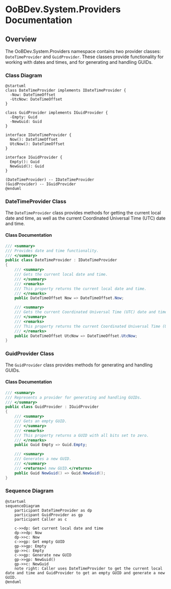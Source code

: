 # OoBDev.System.Providers Documentation

## Overview

The OoBDev.System.Providers namespace contains two provider classes: `DateTimeProvider` and `GuidProvider`. These classes provide functionality for working with dates and times, and for generating and handling GUIDs.

### Class Diagram

```plantuml
@startuml
class DateTimeProvider implements IDateTimeProvider {
  -Now: DateTimeOffset
  -UtcNow: DateTimeOffset
}

class GuidProvider implements IGuidProvider {
  -Empty: Guid
  -NewGuid: Guid
}

interface IDateTimeProvider {
  Now(): DateTimeOffset
  UtcNow(): DateTimeOffset
}

interface IGuidProvider {
  Empty(): Guid
  NewGuid(): Guid
}

(DateTimeProvider) -- IDateTimeProvider
(GuidProvider) -- IGuidProvider
@enduml
```

### DateTimeProvider Class

The `DateTimeProvider` class provides methods for getting the current local date and time, as well as the current Coordinated Universal Time (UTC) date and time.

#### Class Documentation

```csharp
/// <summary>
/// Provides date and time functionality.
/// </summary>
public class DateTimeProvider : IDateTimeProvider
{
    /// <summary>
    /// Gets the current local date and time.
    /// </summary>
    /// <remarks>
    /// This property returns the current local date and time.
    /// </remarks>
    public DateTimeOffset Now => DateTimeOffset.Now;

    /// <summary>
    /// Gets the current Coordinated Universal Time (UTC) date and time.
    /// </summary>
    /// <remarks>
    /// This property returns the current Coordinated Universal Time (UTC) date and time.
    /// </remarks>
    public DateTimeOffset UtcNow => DateTimeOffset.UtcNow;
}
```

### GuidProvider Class

The `GuidProvider` class provides methods for generating and handling GUIDs.

#### Class Documentation

```csharp
/// <summary>
/// Represents a provider for generating and handling GUIDs.
/// </summary>
public class GuidProvider : IGuidProvider
{
    /// <summary>
    /// Gets an empty GUID.
    /// </summary>
    /// <remarks>
    /// This property returns a GUID with all bits set to zero.
    /// </remarks>
    public Guid Empty => Guid.Empty;

    /// <summary>
    /// Generates a new GUID.
    /// </summary>
    /// <returns>A new GUID.</returns>
    public Guid NewGuid() => Guid.NewGuid();
}
```

### Sequence Diagram

```plantuml
@startuml
sequenceDiagram
    participant DateTimeProvider as dp
    participant GuidProvider as gp
    participant Caller as c

    c->>dp: Get current local date and time
    dp->>dp: Now
    dp->>c: Now
    c->>gp: Get empty GUID
    gp->>gp: Empty
    gp->>c: Empty
    c->>gp: Generate new GUID
    gp->>gp: NewGuid()
    gp->>c: NewGuid
    note right: Caller uses DateTimeProvider to get the current local date and time and GuidProvider to get an empty GUID and generate a new GUID.
@enduml
```